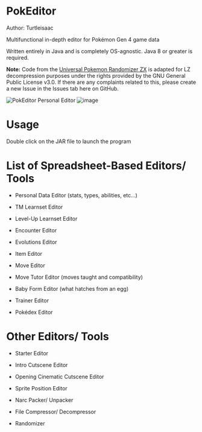 # PokEditor

Author: Turtleisaac

Multifunctional in-depth editor for Pokémon Gen 4 game data

Written entirely in Java and is completely OS-agnostic. Java 8 or greater is required.

**Note:** Code from the [Universal Pokemon Randomizer ZX](https://github.com/Ajarmar/universal-pokemon-randomizer-zx) is adapted for LZ decompression purposes under the rights provided by the GNU General Public License v3.0. If there are any complaints related to this, please create a new Issue in the Issues tab here on GitHub.

![PokEditor Personal Editor](https://i.imgur.com/YyBOyCY.png)
![image](https://user-images.githubusercontent.com/7987859/103450927-61359a00-4c8b-11eb-93c3-6494cdfff0f2.png)

# Usage

Double click on the JAR file to launch the program

# List of Spreadsheet-Based Editors/ Tools

* Personal Data Editor (stats, types, abilities, etc...)

* TM Learnset Editor

* Level-Up Learnset Editor

* Encounter Editor

* Evolutions Editor

* Item Editor

* Move Editor

* Move Tutor Editor (moves taught and compatibility)

* Baby Form Editor (what hatches from an egg)

* Trainer Editor

* Pokédex Editor

# Other Editors/ Tools

* Starter Editor

* Intro Cutscene Editor

* Opening Cinematic Cutscene Editor

* Sprite Position Editor

* Narc Packer/ Unpacker

* File Compressor/ Decompressor

* Randomizer
